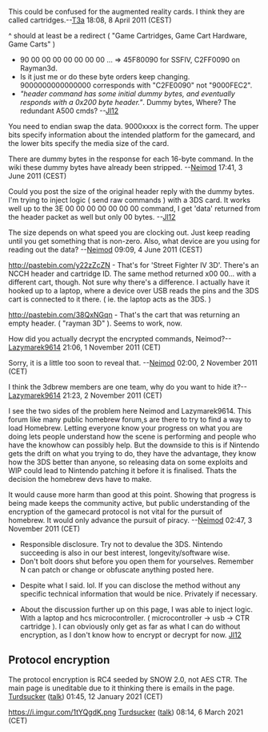 This could be confused for the augmented reality cards. I think they are
called cartridges.--[T3a](User:T3a "wikilink") 18:08, 8 April 2011
(CEST)

^ should at least be a redirect ( "Game Cartridges, Game Cart Hardware,
Game Carts" )

- 90 00 00 00 00 00 00 00 ... =\> 45F80090 for SSFIV, C2FF0090 on
  Rayman3d.
- Is it just me or do these byte orders keep changing. 9000000000000000
  corresponds with "C2FE0090" not "9000FEC2".
- *"header command has some initial dummy bytes, and eventually responds
  with a 0x200 byte header."*. Dummy bytes, Where? The redundant A500
  cmds? --[Jl12](User:Jl12 "wikilink")


You need to endian swap the data. 9000xxxx is the correct form. The
upper bits specify information about the intended platform for the
gamecard, and the lower bits specify the media size of the card.

There are dummy bytes in the response for each 16-byte command. In the
wiki these dummy bytes have already been stripped.
--[Neimod](User:Neimod "wikilink") 17:41, 3 June 2011 (CEST)

Could you post the size of the original header reply with the dummy
bytes. I'm trying to inject logic ( send raw commands ) with a 3DS card.
It works well up to the 3E 00 00 00 00 00 00 00 command, I get 'data'
returned from the header packet as well but only 00 bytes.
--[Jl12](User:Jl12 "wikilink")


The size depends on what speed you are clocking out. Just keep reading
until you get something that is non-zero. Also, what device are you
using for reading out the data? --[Neimod](User:Neimod "wikilink")
09:09, 4 June 2011 (CEST)

<http://pastebin.com/y22zZcZN> - That's for 'Street Fighter IV 3D'.
There's an NCCH header and cartridge ID. The same method returned x00
00... with a different cart, though. Not sure why there's a difference.
I actually have it hooked up to a laptop, where a device over USB reads
the pins and the 3DS cart is connected to it there. ( ie. the laptop
acts as the 3DS. )

<http://pastebin.com/38QxNGqn> - That's the cart that was returning an
empty header. ( "rayman 3D" ). Seems to work, now.

How did you actually decrypt the encrypted commands,
Neimod?--[Lazymarek9614](User:Lazymarek9614 "wikilink") 21:06, 1
November 2011 (CET)


Sorry, it is a little too soon to reveal that.
--[Neimod](User:Neimod "wikilink") 02:00, 2 November 2011 (CET)


I think the 3dbrew members are one team, why do you want to hide
it?--[Lazymarek9614](User:Lazymarek9614 "wikilink") 21:23, 2 November
2011 (CET)

<!-- -->



I see the two sides of the problem here Neimod and Lazymarek9614. This
forum like many public homebrew forum,s are there to try to find a way
to load Homebrew. Letting everyone know your progress on what you are
doing lets people understand how the scene is performing and people who
have the knowhow can possibly help. But the downside to this is if
Nintendo gets the drift on what you trying to do, they have the
advantage, they know how the 3DS better than anyone, so releasing data
on some exploits and WIP could lead to Nintendo patching it before it is
finalised. Thats the decision the homebrew devs have to make.

It would cause more harm than good at this point. Showing that progress
is being made keeps the community active, but public understanding of
the encryption of the gamecard protocol is not vital for the pursuit of
homebrew. It would only advance the pursuit of piracy.
--[Neimod](User:Neimod "wikilink") 02:47, 3 November 2011 (CET)

- Responsible disclosure. Try not to devalue the 3DS. Nintendo
  succeeding is also in our best interest, longevity/software wise.
- Don't bolt doors shut before you open them for yourselves. Remember N
  can patch or change or obfuscate anything posted here.

<!-- -->

- Despite what I said. lol. If you can disclose the method without any
  specific technical information that would be nice. Privately if
  necessary.

<!-- -->

- About the discussion further up on this page, I was able to inject
  logic. With a laptop and hcs microcontroller. ( microcontroller -\>
  usb -\> CTR cartridge ). I can obviously only get as far as what I can
  do without encryption, as I don't know how to encrypt or decrypt for
  now. [Jl12](User:Jl12 "wikilink")

## Protocol encryption

The protocol encryption is RC4 seeded by SNOW 2.0, not AES CTR. The main
page is uneditable due to it thinking there is emails in the page.
[Turdsucker](User:Turdsucker "wikilink")
([talk](User_talk:Turdsucker "wikilink")) 01:45, 12 January 2021 (CET)

<https://i.imgur.com/1tYQgdK.png>
[Turdsucker](User:Turdsucker "wikilink")
([talk](User_talk:Turdsucker "wikilink")) 08:14, 6 March 2021 (CET)